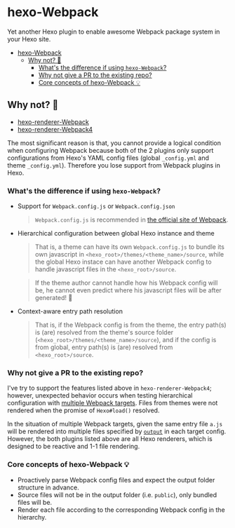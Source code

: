 # hexo-Webpack
Yet another Hexo plugin to enable awesome Webpack package system in your Hexo site.

- [hexo-Webpack](#hexo-webpack)
  - [Why not? 🤔](#why-not-)
    - [What's the difference if using `hexo-Webpack`?](#whats-the-difference-if-using-hexo-webpack)
    - [Why not give a PR to the existing repo?](#why-not-give-a-pr-to-the-existing-repo)
    - [Core concepts of hexo-Webpack 💡](#core-concepts-of-hexo-webpack-)

## Why not? 🤔
- [hexo-renderer-Webpack](https://github.com/briangonzalez/hexo-renderer-webpack)
- [hexo-renderer-Webpack4](https://github.com/segayuu/hexo-renderer-webpack)

The most significant reason is that, you cannot provide a logical condition when configuring Webpack because both of the 2 plugins only support configurations from Hexo's YAML config files (global `_config.yml` and theme `_config.yml`).
Therefore you lose support from Webpack plugins in Hexo.

### What's the difference if using `hexo-Webpack`?
- Support for `Webpack.config.js` or `Webpack.config.json`
  > `Webpack.config.js` is recommended in [the official site of Webpack](https://webpack.js.org/configuration/).
- Hierarchical configuration between global Hexo instance and theme
  > That is, a theme can have its own `Webpack.config.js` to bundle its own javascript in `<hexo_root>/themes/<theme_name>/source`, while the global Hexo instace can have another Webpack config to handle javascript files in the `<hexo_root>/source`.

  > If the theme author cannot handle how his Webpack config will be, he cannot even predict where his javascript files will be after generated! 🤣

- Context-aware entry path resolution
  > That is, if the Webpack config is from the theme, the entry path(s) is (are) resolved from the theme's source folder (`<hexo_root>/themes/<theme_name>/source`), and if the config is from global, entry path(s) is (are) resolved from `<hexo_root>/source`.

### Why not give a PR to the existing repo?
I've try to support the features listed above in `hexo-renderer-Webpack4`; however, unexpected behavior occurs when testing hierarchical configuration with [multiple Webpack targets](https://webpack.js.org/configuration/configuration-types/#exporting-multiple-configurations). Files from themes were not rendered when the promise of `Hexo#load()` resolved.

In the situation of multiple Webpack targets, given the same entry file `a.js` will be rendered into multiple files specified by [`output`](https://webpack.js.org/configuration/output/) in each target config. However, the both plugins listed above are all Hexo renderers, which is designed to be reactive and 1-1 file rendering.

### Core concepts of hexo-Webpack 💡
- Proactively parse Webpack config files and expect the output folder structure in advance.
- Source files will not be in the output folder (i.e. `public`), only bundled files will be.
- Render each file according to the corresponding Webpack config in the hierarchy.
